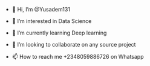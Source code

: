 - 👋 Hi, I’m @Yusadem131
- 👀 I’m interested in Data Science 
- 🌱 I’m currently learning Deep learning 
- 💞️ I’m looking to collaborate on any source project 

- 📫 How to reach me +2348059886726 on Whatsapp 

<!---
Yusadem131/Yusadem131 is a ✨ special ✨ repository because its `README.md` (this file) appears on your GitHub profile.
You can click the Preview link to take a look at your changes.
--->
